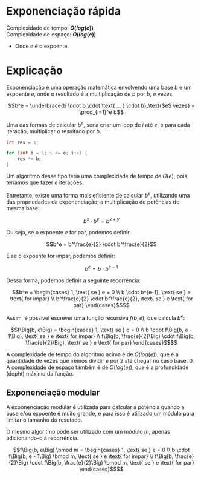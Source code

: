 # Exponenciação rápida

Complexidade de tempo: **$O(log(e))$**  
Complexidade de espaço: **$O(log(e))$**  

- Onde $e$ é o expoente.

# Explicação

Exponenciação é uma operação matemática envolvendo uma base $b$ e um expoente $e$, onde o resultado é a multiplicação de $b$ por $b$, $e$ vezes.

```math
b^e =
\underbrace{b \cdot b \cdot \text{ ... } \cdot b}_\text{$e$ vezes} =
\prod_{i=1}^e b
```

Uma das formas de calcular $b^e$, seria criar um loop de $i$ até $e$, e para cada iteração, multiplicar o resultado por $b$.

```cpp
int res = 1;

for (int i = 1; i <= e; i++) {
    res *= b;
}
```

Um algoritmo desse tipo teria uma complexidade de tempo de $O(e)$, pois teríamos que fazer $e$ iterações.

Entretanto, existe uma forma mais eficiente de calcular $b^e$, utilizando uma das propriedades da exponenciação; a multiplicação de potências de mesma base:

```math
b^x \cdot b^y = b^{x+y}
```

Ou seja, se o expoente $e$ for par, podemos definir:

```math
b^e = b^\frac{e}{2} \cdot b^\frac{e}{2}
```

E se o expoente for ímpar, podemos definir:

```math
b^e = b \cdot b^{e-1}
```

Dessa forma, podemos definir a seguinte recorrência:

```math
b^e = \begin{cases}
  1, \text{ se } e = 0  \\
  b \cdot b^{e-1}, \text{ se } e \text{ for ímpar} \\
  b^\frac{e}{2} \cdot b^\frac{e}{2}, \text{ se } e \text{ for par}
\end{cases}$$
```

Assim, é possível escrever uma função recursiva $f(b, e)$, que calcula $b^e$:

```math
f\Big(b, e\Big) = \begin{cases}
  1, \text{ se } e = 0  \\
  b \cdot f\Big(b, e - 1\Big), \text{ se } e \text{ for ímpar} \\
  f\Big(b, \frac{e}{2}\Big) \cdot f\Big(b, \frac{e}{2}\Big), \text{ se } e \text{ for par}
\end{cases}$$
```

A complexidade de tempo do algoritmo acima é de $O(log(e))$, que é a quantidade de vezes que iremos dividir $e$ por $2$ até chegar no caso base: $0$. A complexidade de espaço também é de $O(log(e))$, que é a profundidade (depht) máximo da função.

## Exponenciação modular

A exponenciação modular é utilizada para calcular a potência quando a base e/ou expoente é muito grande, e para isso é utilizado um módulo para limitar o tamanho do resutado.

O mesmo algoritmo pode ser utilizado com um módulo $m$, apenas adicionando-o à recorrência.

```math
f\Big(b, e\Big) \bmod m = \begin{cases}
  1, \text{ se } e = 0  \\
  b \cdot f\Big(b, e - 1\Big) \bmod m, \text{ se } e \text{ for ímpar} \\
  f\Big(b, \frac{e}{2}\Big) \cdot f\Big(b, \frac{e}{2}\Big) \bmod m, \text{ se } e \text{ for par}
\end{cases}$$
```
